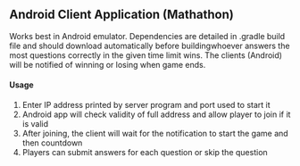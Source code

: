 ## Android Client Application (Mathathon)

Works best in Android emulator. Dependencies are detailed in .gradle build file and should download automatically before buildingwhoever answers the most questions correctly in the given time limit wins. The clients (Android) will be notified of winning or losing when game ends.

#### Usage
1. Enter IP address printed by server program and port used to start it
2. Android app will check validity of full address and allow player to join if it is valid
3. After joining, the client will wait for the notification to start the game and then countdown
4. Players can submit answers for each question or skip the question